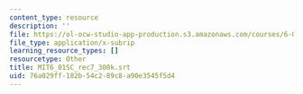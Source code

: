 ```yaml
---
content_type: resource
description: ''
file: https://ol-ocw-studio-app-production.s3.amazonaws.com/courses/6-01sc-introduction-to-electrical-engineering-and-computer-science-i-spring-2011/76a029ff182b54c289c8a90e3545f5d4_MIT6_01SC_rec7_300k.vtt
file_type: application/x-subrip
learning_resource_types: []
resourcetype: Other
title: MIT6_01SC_rec7_300k.srt
uid: 76a029ff-182b-54c2-89c8-a90e3545f5d4
---
```

